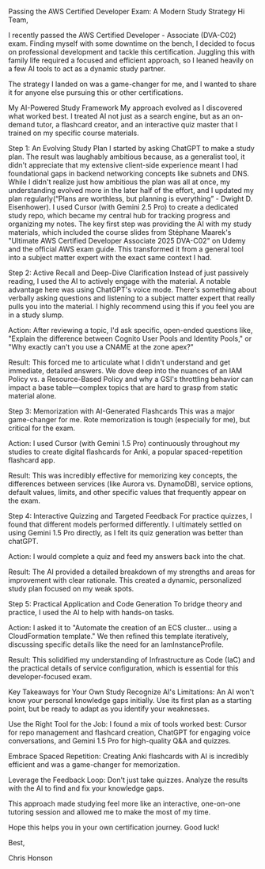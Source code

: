 Passing the AWS Certified Developer Exam: A Modern Study Strategy
Hi Team,

I recently passed the AWS Certified Developer - Associate (DVA-C02) exam. Finding myself with some downtime on the bench, I decided to focus on professional development and tackle this certification. Juggling this with family life required a focused and efficient approach, so I leaned heavily on a few AI tools to act as a dynamic study partner.

The strategy I landed on was a game-changer for me, and I wanted to share it for anyone else pursuing this or other certifications.

My AI-Powered Study Framework
My approach evolved as I discovered what worked best. I treated AI not just as a search engine, but as an on-demand tutor, a flashcard creator, and an interactive quiz master that I trained on my specific course materials.

Step 1: An Evolving Study Plan
I started by asking ChatGPT to make a study plan. The result was laughably ambitious because, as a generalist tool, it didn't appreciate that my extensive client-side experience meant I had foundational gaps in backend networking concepts like subnets and DNS. While I didn't realize just how ambitious the plan was all at once, my understanding evolved more in the later half of the effort, and I updated my plan regularly(“Plans are worthless, but planning is everything” - Dwight D. Eisenhower). I used Cursor (with Gemini 2.5 Pro) to create a dedicated study repo, which became my central hub for tracking progress and organizing my notes. The key first step was providing the AI with my study materials, which included the course slides from Stéphane Maarek's "Ultimate AWS Certified Developer Associate 2025 DVA-C02" on Udemy and the official AWS exam guide. This transformed it from a general tool into a subject matter expert with the exact same context I had.

Step 2: Active Recall and Deep-Dive Clarification
Instead of just passively reading, I used the AI to actively engage with the material. A notable advantage here was using ChatGPT's voice mode. There's something about verbally asking questions and listening to a subject matter expert that really pulls you into the material. I highly recommend using this if you feel you are in a study slump.

Action: After reviewing a topic, I'd ask specific, open-ended questions like, "Explain the difference between Cognito User Pools and Identity Pools," or "Why exactly can't you use a CNAME at the zone apex?"

Result: This forced me to articulate what I didn't understand and get immediate, detailed answers. We dove deep into the nuances of an IAM Policy vs. a Resource-Based Policy and why a GSI's throttling behavior can impact a base table—complex topics that are hard to grasp from static material alone.

Step 3: Memorization with AI-Generated Flashcards
This was a major game-changer for me. Rote memorization is tough (especially for me), but critical for the exam.

Action: I used Cursor (with Gemini 1.5 Pro) continuously throughout my studies to create digital flashcards for Anki, a popular spaced-repetition flashcard app.

Result: This was incredibly effective for memorizing key concepts, the differences between services (like Aurora vs. DynamoDB), service options, default values, limits, and other specific values that frequently appear on the exam.

Step 4: Interactive Quizzing and Targeted Feedback
For practice quizzes, I found that different models performed differently. I ultimately settled on using Gemini 1.5 Pro directly, as I felt its quiz generation was better than chatGPT.

Action: I would complete a quiz and feed my answers back into the chat.

Result: The AI provided a detailed breakdown of my strengths and areas for improvement with clear rationale. This created a dynamic, personalized study plan focused on my weak spots.

Step 5: Practical Application and Code Generation
To bridge theory and practice, I used the AI to help with hands-on tasks.

Action: I asked it to "Automate the creation of an ECS cluster... using a CloudFormation template." We then refined this template iteratively, discussing specific details like the need for an IamInstanceProfile.

Result: This solidified my understanding of Infrastructure as Code (IaC) and the practical details of service configuration, which is essential for this developer-focused exam.

Key Takeaways for Your Own Study
Recognize AI's Limitations: An AI won't know your personal knowledge gaps initially. Use its first plan as a starting point, but be ready to adapt as you identify your weaknesses.

Use the Right Tool for the Job: I found a mix of tools worked best: Cursor for repo management and flashcard creation, ChatGPT for engaging voice conversations, and Gemini 1.5 Pro for high-quality Q&A and quizzes.

Embrace Spaced Repetition: Creating Anki flashcards with AI is incredibly efficient and was a game-changer for memorization.

Leverage the Feedback Loop: Don't just take quizzes. Analyze the results with the AI to find and fix your knowledge gaps.

This approach made studying feel more like an interactive, one-on-one tutoring session and allowed me to make the most of my time.

Hope this helps you in your own certification journey. Good luck!

Best,

Chris Honson